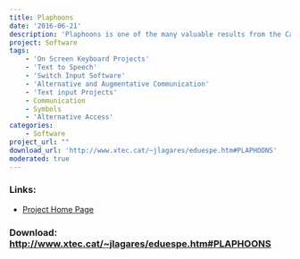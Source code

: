 ```yaml
---
title: Plaphoons
date: '2016-06-21'
description: 'Plaphoons is one of the many valuable results from the Catalan Fressa project, made available under a CC-BY-NC-SA licence. It is a comprehensive tool for alternative access and AAC. Versions are available for MS Window (95 - 7), Java (GPL license) and recently for Android. Most information still only available in Catalan and Spanish.'
project: Software
tags:
    - 'On Screen Keyboard Projects'
    - 'Text to Speech'
    - 'Switch Input Software'
    - 'Alternative and Augmentative Communication'
    - 'Text input Projects'
    - Communication
    - Symbols
    - 'Alternative Access'
categories:
    - Software
project_url: ""
download_url: 'http://www.xtec.cat/~jlagares/eduespe.htm#PLAPHOONS'
moderated: true
---
```



### Links:
- <a href="http://www.lagares.org/">Project Home Page</a>

### Download: http://www.xtec.cat/~jlagares/eduespe.htm#PLAPHOONS 